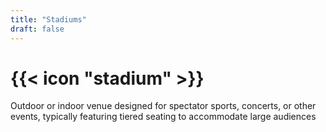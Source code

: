 ```yaml
---
title: "Stadiums"
draft: false
---
```


# {{< icon "stadium" >}}

Outdoor or indoor venue designed for spectator sports, concerts, or other events, typically featuring tiered seating to accommodate large audiences